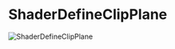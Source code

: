 ﻿# ShaderDefineClipPlane
![ShaderDefineClipPlane](https://github.com/bitzhuwei/CSharpGL/blob/master/Demos/ShaderDefineClipPlane/ShaderDefineClipPlane.png?raw=true)
